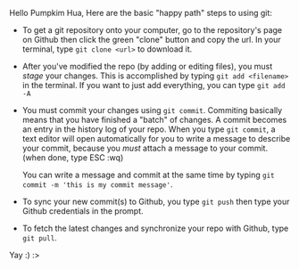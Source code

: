 Hello Pumpkim Hua,
Here are the basic "happy path" steps to using git:

* To get a git repository onto your computer, go to the repository's page on Github then click the green
  "clone" button and copy the url. In your terminal, type `git clone <url>` to download it.
* After you've modified the repo (by adding or editing files), you must _stage_ your changes. This is accomplished
  by typing `git add <filename>` in the terminal. If you want to just add everything, you can type `git add -A`
* You must commit your changes using `git commit`. Commiting basically means that you have finished a "batch" of
  changes. A commit becomes an entry in the history log of your repo.
  When you type `git commit`, a text editor will open automatically for you to write a message to
  describe your commit, because you _must_ attach a message to your commit. (when done, type ESC :wq)
  
  You can write a message and commit at the
  same time by typing `git commit -m 'this is my commit message'`.
* To sync your new commit(s) to Github, you type `git push` then type your Github credentials in the prompt.
* To fetch the latest changes and synchronize your repo with Github, type `git pull`.

Yay :)  :>
